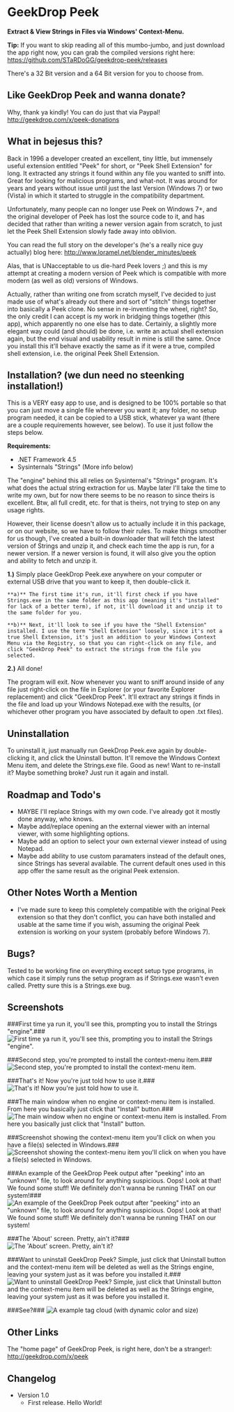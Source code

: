 # GeekDrop Peek #

**Extract &amp; View Strings in Files via Windows' Context-Menu.**

**Tip:** If you want to skip reading all of this mumbo-jumbo, and just download the app right now, you can grab the compiled versions right here: https://github.com/STaRDoGG/geekdrop-peek/releases

There's a 32 Bit version and a 64 Bit version for you to choose from.

## Like GeekDrop Peek and wanna donate? ##

Why, thank ya kindly! You can do just that via Paypal! http://geekdrop.com/x/peek-donations

## What in bejesus this? ##

Back in 1996 a developer created an excellent, tiny little, but immensely useful extension entitled "Peek" for short, or "Peek Shell Extension" for long. It extracted any strings it found within any file you wanted to sniff into. Great for looking for malicious programs, and what-not. It was around for years and years without issue until just the last Version (Windows 7) or two (Vista) in which it started to struggle in the compatibility department.

Unfortunately, many people can no longer use Peek on Windows 7+, and the original developer of Peek has lost the source code to it, and has decided that rather than writing a newer version again from scratch, to just let the Peek Shell Extension slowly fade away into oblivion.

You can read the full story on the developer's (he's a really nice guy actually) blog here: http://www.loramel.net/blender_minutes/peek

Alas, that is UNacceptable to us die-hard Peek lovers ;) and this is my attempt at creating a modern version of Peek which is compatible with more modern (as well as old) versions of Windows.

Actually, rather than writing one from scratch myself, I've decided to just made use of what's already out there and sort of "stitch" things together into basically a Peek clone. No sense in re-inventing the wheel, right? So, the only credit I can accept is my work in bridging things together (this app), which apparently no one else has to date. Certainly, a slightly more elegant way could (and should) be done, i.e. write an actual shell extension again, but the end visual and usability result in mine is still the same. Once you install this it'll behave exactly the same as if it were a true, compiled shell extension, i.e. the original Peek Shell Extension.

## Installation? (we dun need no steenking installation!) ##

This is a VERY easy app to use, and is designed to be 100% portable so that you can just move a single file wherever you want it; any folder, no setup program needed, it can be copied to a USB stick, whatever ya want (there are a couple requirements however, see below). To use it just follow the steps below.

**Requirements:**
* .NET Framework 4.5
* Sysinternals "Strings" (More info below)

The "engine" behind this all relies on Sysinternal's "Strings" program. It's what does the actual string extraction for us. Maybe later I'll take the time to write my own, but for now there seems to be no reason to since theirs is excellent. Btw, all full credit, etc. for that is theirs, not trying to step on any usage rights.

However, their license doesn't allow us to actually include it in this package, or on our website, so we have to follow their rules. To make things smoother for us though, I've created a built-in downloader that will fetch the latest version of Strings and unzip it, and check each time the app is run, for a newer version. If a newer version is found, it will also give you the option and ability to fetch and unzip it.

**1.)** Simply place GeekDrop Peek.exe anywhere on your computer or external USB drive that you want to keep it, then double-click it.

	**a)** The first time it's run, it'll first check if you have Strings.exe in the same folder as this app (meaning it's "installed" for lack of a better term), if not, it'll download it and unzip it to the same folder for you.

	**b)** Next, it'll look to see if you have the "Shell Extension" installed. I use the term "Shell Extension" loosely, since it's not a true Shell Extension, it's just an addition to your Windows Context Menu via the Registry, so that you can right-click on any file, and click "GeekDrop Peek" to extract the strings from the file you selected.

**2.)** All done!

The program will exit. Now whenever you want to sniff around inside of any file just right-click on the file in Explorer (or your favorite Explorer replacement) and click "GeekDrop Peek". It'll extract any strings it finds in the file and load up your Windows Notepad.exe with the results, (or whichever other program you have associated by default to open .txt files).

## Uninstallation ##

To uninstall it, just manually run GeekDrop Peek.exe again by double-clicking it, and click the Uninstall button. It'll remove the Windows Context Menu item, and delete the Strings.exe file. Good as new! Want to re-install it? Maybe something broke? Just run it again and install.

## Roadmap and Todo's ##

* MAYBE I'll replace Strings with my own code. I've already got it mostly done anyway, who knows.
* Maybe add/replace opening an the external viewer with an internal viewer, with some highlighting options.
* Maybe add an option to select your own external viewer instead of using Notepad.
* Maybe add ability to use custom paramaters instead of the default ones, since Strings has several available. The current default ones used in this app offer the same result as the original Peek extension.

## Other Notes Worth a Mention ##

* I've made sure to keep this completely compatible with the original Peek extension so that they don't conflict, you can have both installed and usable at the same time if you wish, assuming the original Peek extension is working on your system (probably before Windows 7).

## Bugs? ##

Tested to be working fine on everything except setup type programs, in which case it simply runs the setup program as if Strings.exe wasn't even called. Pretty sure this is a Strings.exe bug.

## Screenshots ##

###First time ya run it, you'll see this, prompting you to install the Strings "engine".###
![First time ya run it, you'll see this, prompting you to install the Strings "engine".](https://github.com/STaRDoGG/geekdrop-peek/blob/master/GeekDrop%20Peek/Images/Screenshots/GeekDrop-Peek-Installation-Step1.jpg)

###Second step, you're prompted to install the context-menu item.###
![Second step, you're prompted to install the context-menu item.](https://github.com/STaRDoGG/geekdrop-peek/blob/master/GeekDrop%20Peek/Images/Screenshots/GeekDrop-Peek-Installation-Step2.jpg)

###That's it! Now you're just told how to use it.###
![That's it! Now you're just told how to use it.](https://github.com/STaRDoGG/geekdrop-peek/blob/master/GeekDrop%20Peek/Images/Screenshots/GeekDrop-Peek-Installation-Step3.jpg)

###The main window when no engine or context-menu item is installed. From here you basically just click that "Install" button.###
![The main window when no engine or context-menu item is installed. From here you basically just click that "Install" button.](https://github.com/STaRDoGG/geekdrop-peek/blob/master/GeekDrop%20Peek/Images/Screenshots/GeekDrop-Peek-Install.jpg)

###Screenshot showing the context-menu item you'll click on when you have a file(s) selected in Windows.###
![Screenshot showing the context-menu item you'll click on when you have a file(s) selected in Windows.](https://github.com/STaRDoGG/geekdrop-peek/blob/master/GeekDrop%20Peek/Images/Screenshots/GeekDrop-Peek-Context-Menu.png)

###An example of the GeekDrop Peek output after "peeking" into an "unknown" file, to look around for anything suspicious. Oops! Look at that! We found some stuff! We definitely don't wanna be running THAT on our system!###
![An example of the GeekDrop Peek output after "peeking" into an "unknown" file, to look around for anything suspicious. Oops! Look at that! We found some stuff! We definitely don't wanna be running THAT on our system!](https://github.com/STaRDoGG/geekdrop-peek/blob/master/GeekDrop%20Peek/Images/Screenshots/GeekDrop-Peek-Example-Output.png)

###The 'About' screen. Pretty, ain't it?###
![The 'About' screen. Pretty, ain't it?](https://github.com/STaRDoGG/geekdrop-peek/blob/master/GeekDrop%20Peek/Images/Screenshots/GeekDrop-Peek-About.jpg)

###Want to uninstall GeekDrop Peek? Simple, just click that Uninstall button and the context-menu item will be deleted as well as the Strings engine, leaving your system just as it was before you installed it.###
![Want to uninstall GeekDrop Peek? Simple, just click that Uninstall button and the context-menu item will be deleted as well as the Strings engine, leaving your system just as it was before you installed it.](https://github.com/STaRDoGG/geekdrop-peek/blob/master/GeekDrop%20Peek/Images/Screenshots/GeekDrop-Peek-Uninstall.jpg)

###See?###
![A example tag cloud (with dynamic color and size)](https://github.com/STaRDoGG/geekdrop-peek/blob/master/GeekDrop%20Peek/Images/Screenshots/GeekDrop-Peek-Uninstallation.jpg)

## Other Links ##

The "home page" of GeekDrop Peek, is right here, don't be a stranger!: http://geekdrop.com/x/peek

## Changelog ##

* Version 1.0
	* First release. Hello World!